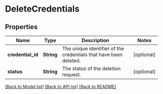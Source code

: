 # DeleteCredentials

## Properties
Name | Type | Description | Notes
------------ | ------------- | ------------- | -------------
**credential_id** | **String** | The unique identifier of the credentials that have been deleted. | [optional] 
**status** | **String** | The status of the deletion request. | [optional] 

[[Back to Model list]](../README.md#documentation-for-models) [[Back to API list]](../README.md#documentation-for-api-endpoints) [[Back to README]](../README.md)


